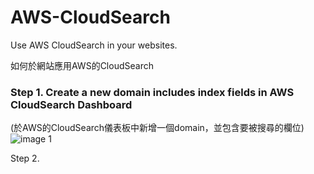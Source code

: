 # AWS-CloudSearch

Use AWS CloudSearch in your websites.

如何於網站應用AWS的CloudSearch

### Step 1. Create a new domain includes index fields in AWS CloudSearch Dashboard 
(於AWS的CloudSearch儀表板中新增一個domain，並包含要被搜尋的欄位)
![image 1](https://cloud.githubusercontent.com/assets/18390700/25939449/7e22862c-3665-11e7-9af4-8ffbf3347447.png)


Step 2. 
